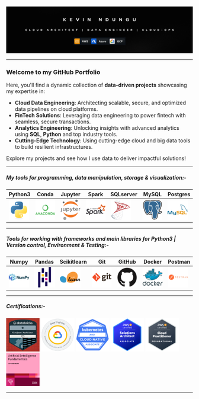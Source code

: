 
![KEVIN NDUNGU 2](image-12.png)


---

### Welcome to my GitHub Portfolio

Here, you'll find a dynamic collection of **data-driven projects** showcasing my expertise in:

- **Cloud Data Engineering**: Architecting scalable, secure, and optimized data pipelines on cloud platforms.
- **FinTech Solutions**: Leveraging data engineering to power fintech with seamless, secure transactions.
- **Analytics Engineering**: Unlocking insights with advanced analytics using **SQL**, **Python** and top industry tools.
- **Cutting-Edge Technology**: Using cutting-edge cloud and big data tools to build resilient infrastructures.



Explore my projects and see how I use data to deliver impactful solutions!

---
##### My tools for programming, data manipulation, storage & visualization:-


| Python3 | Conda | Jupyter | Spark | SQLserver | MySQL | Postgres |
|----------|----------|----------|----------|----------|----------|----------|
| <img src="https://github.com/devicons/devicon/blob/master/icons/python/python-original.svg" title="Python" alt="Python" width="55" height="55"/> | <img src="https://github.com/devicons/devicon/blob/master/icons/anaconda/anaconda-original-wordmark.svg" title="Anaconda" alt="Conda" width="55" height="55"/> | <img src="https://github.com/devicons/devicon/blob/master/icons/jupyter/jupyter-original-wordmark.svg" title="Jupyter" alt="Jupyter" width="55" height="55"/> | <img src="https://github.com/devicons/devicon/blob/master/icons/apachespark/apachespark-original-wordmark.svg" title="Spark" alt="Spark" width="55" height="55"/> | <img src="https://github.com/devicons/devicon/blob/master/icons/microsoftsqlserver/microsoftsqlserver-original.svg" title="SQL-Server" alt="SQL-Server" width="55" height="55"/> | <img src="https://github.com/devicons/devicon/blob/master/icons/postgresql/postgresql-original.svg" title="Postgres" alt="Postgres" width="55" height="55"/> | <img src="https://github.com/devicons/devicon/blob/master/icons/mysql/mysql-original-wordmark.svg" title="MySQL" alt="MySQL" width="55" height="55"/> | <img src="https://github.com/devicons/devicon/blob/master/icons/postgresql/postgresql-original.svg" title="Postgres" alt="Postgres" width="55" height="55"/> |

---
##### Tools for working with frameworks and main libraries for Python3 | Version control, Environment & Testing:-

| Numpy | Pandas | Scikitlearn | Git | GitHub | Docker | Postman |
|----------|----------|----------|----------|----------|----------|----------|
| <img src="https://github.com/devicons/devicon/blob/master/icons/numpy/numpy-original-wordmark.svg" title="Numpy" alt="Numpy" width="55" height="55"/> | <img src="https://github.com/devicons/devicon/blob/master/icons/pandas/pandas-original.svg" title="Pandas" alt="Pandas" width="55" height="55"/> | <img src="https://github.com/devicons/devicon/blob/master/icons/scikitlearn/scikitlearn-original.svg" title="Sklearn" alt="Sklearn" width="55" height="55"/> | <img src="https://github.com/devicons/devicon/blob/master/icons/git/git-original-wordmark.svg" title="Git" alt="Git" width="55" height="55"/> | <img src="https://github.com/devicons/devicon/blob/master/icons/github/github-original.svg" title="GitHub" alt="GitHub" width="55" height="55"/> | <img src="https://github.com/devicons/devicon/blob/master/icons/docker/docker-original-wordmark.svg" title="Docker" alt="Docker" width="55" height="55"/> | <img src="https://github.com/devicons/devicon/blob/master/icons/postman/postman-original-wordmark.svg" title="Postman" alt="Postman" width="55" height="55"/> |


---

##### Certifications:-

[![AWS_DBP](image-9.png)](https://credentials.databricks.com/7303410d-ff1e-4ba1-afdf-c41104d367a2#acc.3ujtaULd)
[![GCP_PDE](image-11.png)](https://www.credly.com/badges/bd5c71a6-21d1-4cac-a4d6-b6db7f02a1eb/public_url)
[![KCNA](image-10.png)](https://www.credly.com/badges/75cc1e70-dbe3-4be9-b28e-eb532e4329df/linked_in_profile)
[![AWS_SAA](image-6.png)](https://www.credly.com/badges/e2222fbd-9c01-4064-be2f-0c1d5fd127e0/linked_in_profile)
[![AWS_CP](image-5.png)](https://www.credly.com/badges/16d6ac8f-251c-4992-80d7-211446d48d65/linked_in_profile)
[![AI_IBM](image-7.png)](https://www.credly.com/badges/5e55dbf4-86e5-430a-ad57-e066f3fdbdec)



---
<!--
**kevinndungu-source/kevinndungu-source** is a ✨ _special_ ✨ repository because its `README.md` (this file) appears on your GitHub profile.

Here are some ideas to get you started:

- 🌱 I’m currently implementing Infrastructure as Code (IaC) applications.
- 👯 I’m looking to collaborate on the AWS cloud architecture of robust Data Pipelines.
- 💬 Ask me about Machine Learning and automation.
- 😄 Pronouns: He/Him.
- ⚡ Fun fact: I love tinkering with networking structures i.e. home lab servers.


-->
